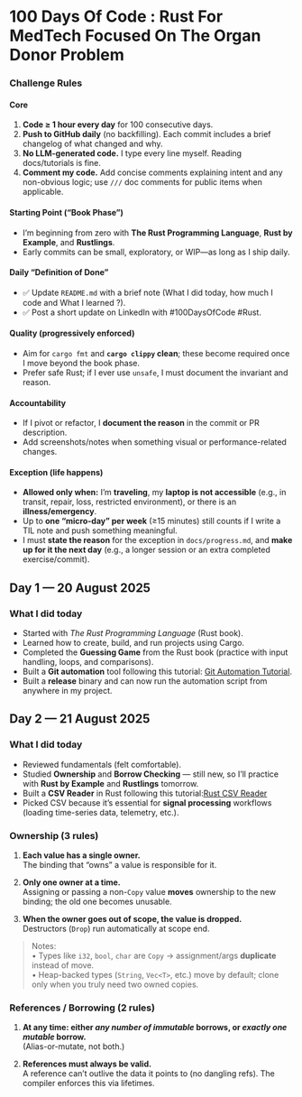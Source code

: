 # 100 Days Of Code : Rust For MedTech Focused On The Organ Donor Problem

### Challenge Rules

#### Core
1. **Code ≥ 1 hour every day** for 100 consecutive days.
2. **Push to GitHub daily** (no backfilling). Each commit includes a brief changelog of what changed and why.
3. **No LLM-generated code.** I type every line myself. Reading docs/tutorials is fine.
4. **Comment my code.** Add concise comments explaining intent and any non-obvious logic; use `///` doc comments for public items when applicable.

#### Starting Point (“Book Phase”)
- I’m beginning from zero with **The Rust Programming Language**, **Rust by Example**, and **Rustlings**.
- Early commits can be small, exploratory, or WIP—as long as I ship daily.

#### Daily “Definition of Done”
- ✅ Update `README.md` with a brief note (What I did today, how much I code and What I learned ?).
- ✅ Post a short update on LinkedIn with #100DaysOfCode #Rust.

#### Quality (progressively enforced)
- Aim for `cargo fmt` and **`cargo clippy` clean**; these become required once I move beyond the book phase.
- Prefer safe Rust; if I ever use `unsafe`, I must document the invariant and reason.

#### Accountability
- If I pivot or refactor, I **document the reason** in the commit or PR description.
- Add screenshots/notes when something visual or performance-related changes.

#### Exception (life happens)
- **Allowed only when:** I’m **traveling**, my **laptop is not accessible** (e.g., in transit, repair, loss, restricted environment), or there is an **illness/emergency**.
- Up to **one “micro-day” per week** (≥15 minutes) still counts if I write a TIL note and push something meaningful.
- I must **state the reason** for the exception in `docs/progress.md`, and **make up for it the next day** (e.g., a longer session or an extra completed exercise/commit).

## Day 1 — 20 August 2025

### What I did today
- Started with *The Rust Programming Language* (Rust book).
- Learned how to create, build, and run projects using Cargo.
- Completed the **Guessing Game** from the Rust book (practice with input handling, loops, and comparisons).
- Built a **Git automation** tool following this tutorial: [Git Automation Tutorial](https://www.youtube.com/watch?v=nVSZFjImhRk).
- Built a **release** binary and can now run the automation script from anywhere in my project.

## Day 2 — 21 August 2025

### What I did today
- Reviewed fundamentals (felt comfortable).
- Studied **Ownership** and **Borrow Checking** — still new, so I’ll practice with **Rust by Example** and **Rustlings** tomorrow.
- Built a **CSV Reader** in Rust following this tutorial:[Rust CSV Reader](https://www.youtube.com/watch?v=VQ5cXoAMHQI)
- Picked CSV because it’s essential for **signal processing** workflows (loading time-series data, telemetry, etc.).

### Ownership (3 rules)
1) **Each value has a single owner.**  
   The binding that “owns” a value is responsible for it.

2) **Only one owner at a time.**  
   Assigning or passing a non-`Copy` value **moves** ownership to the new binding; the old one becomes unusable.

3) **When the owner goes out of scope, the value is dropped.**  
   Destructors (`Drop`) run automatically at scope end.

> Notes:  
> • Types like `i32`, `bool`, `char` are `Copy` → assignment/args **duplicate** instead of move.  
> • Heap-backed types (`String`, `Vec<T>`, etc.) move by default; clone only when you truly need two owned copies.  

### References / Borrowing (2 rules)
1) **At any time: either _any number of immutable_ borrows, or _exactly one mutable_ borrow.**  
   (Alias-or-mutate, not both.)

2) **References must always be valid.**  
   A reference can’t outlive the data it points to (no dangling refs). The compiler enforces this via lifetimes.